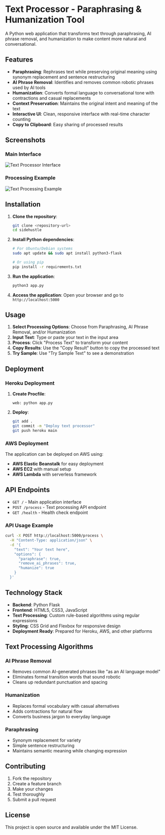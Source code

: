 # Text Processor - Paraphrasing & Humanization Tool

A Python web application that transforms text through paraphrasing, AI phrase removal, and humanization to make content more natural and conversational.

## Features

- **Paraphrasing**: Rephrases text while preserving original meaning using synonym replacement and sentence restructuring
- **AI Phrase Removal**: Identifies and removes common robotic phrases used by AI tools
- **Humanization**: Converts formal language to conversational tone with contractions and casual replacements
- **Context Preservation**: Maintains the original intent and meaning of the text
- **Interactive UI**: Clean, responsive interface with real-time character counting
- **Copy to Clipboard**: Easy sharing of processed results

## Screenshots

### Main Interface
![Text Processor Interface](https://github.com/user-attachments/assets/621291b1-e07c-4f68-af26-59a93dfcb044)

### Processing Example
![Text Processing Example](https://github.com/user-attachments/assets/b8c1ed78-1be4-41fd-94ff-4039faf7bb84)

## Installation

1. **Clone the repository**:
   ```bash
   git clone <repository-url>
   cd sidehustle
   ```

2. **Install Python dependencies**:
   ```bash
   # For Ubuntu/Debian systems
   sudo apt update && sudo apt install python3-flask

   # Or using pip
   pip install -r requirements.txt
   ```

3. **Run the application**:
   ```bash
   python3 app.py
   ```

4. **Access the application**:
   Open your browser and go to `http://localhost:5000`

## Usage

1. **Select Processing Options**: Choose from Paraphrasing, AI Phrase Removal, and/or Humanization
2. **Input Text**: Type or paste your text in the input area
3. **Process**: Click "Process Text" to transform your content
4. **Copy Results**: Use the "Copy Result" button to copy the processed text
5. **Try Sample**: Use "Try Sample Text" to see a demonstration

## Deployment

### Heroku Deployment

1. **Create Procfile**:
   ```
   web: python app.py
   ```

2. **Deploy**:
   ```bash
   git add .
   git commit -m "Deploy text processor"
   git push heroku main
   ```

### AWS Deployment

The application can be deployed on AWS using:
- **AWS Elastic Beanstalk** for easy deployment
- **AWS EC2** with manual setup
- **AWS Lambda** with serverless framework

## API Endpoints

- `GET /` - Main application interface
- `POST /process` - Text processing API endpoint
- `GET /health` - Health check endpoint

### API Usage Example

```bash
curl -X POST http://localhost:5000/process \
  -H "Content-Type: application/json" \
  -d '{
    "text": "Your text here",
    "options": {
      "paraphrase": true,
      "remove_ai_phrases": true,
      "humanize": true
    }
  }'
```

## Technology Stack

- **Backend**: Python Flask
- **Frontend**: HTML5, CSS3, JavaScript
- **Text Processing**: Custom rule-based algorithms using regular expressions
- **Styling**: CSS Grid and Flexbox for responsive design
- **Deployment Ready**: Prepared for Heroku, AWS, and other platforms

## Text Processing Algorithms

### AI Phrase Removal
- Removes common AI-generated phrases like "as an AI language model"
- Eliminates formal transition words that sound robotic
- Cleans up redundant punctuation and spacing

### Humanization
- Replaces formal vocabulary with casual alternatives
- Adds contractions for natural flow
- Converts business jargon to everyday language

### Paraphrasing
- Synonym replacement for variety
- Simple sentence restructuring
- Maintains semantic meaning while changing expression

## Contributing

1. Fork the repository
2. Create a feature branch
3. Make your changes
4. Test thoroughly
5. Submit a pull request

## License

This project is open source and available under the MIT License.